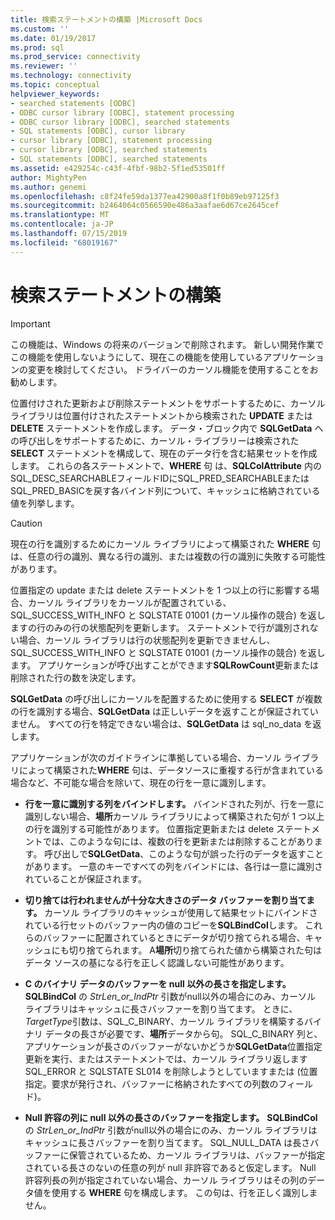 ```yaml
---
title: 検索ステートメントの構築 |Microsoft Docs
ms.custom: ''
ms.date: 01/19/2017
ms.prod: sql
ms.prod_service: connectivity
ms.reviewer: ''
ms.technology: connectivity
ms.topic: conceptual
helpviewer_keywords:
- searched statements [ODBC]
- ODBC cursor library [ODBC], statement processing
- ODBC cursor library [ODBC], searched statements
- SQL statements [ODBC], cursor library
- cursor library [ODBC], statement processing
- cursor library [ODBC], searched statements
- SQL statements [ODBC], searched statements
ms.assetid: e429254c-c43f-4fbf-98b2-5f1ed53501ff
author: MightyPen
ms.author: genemi
ms.openlocfilehash: c8f24fe59da1377ea42900a8f1f0b89eb97125f3
ms.sourcegitcommit: b2464064c0566590e486a3aafae6d67ce2645cef
ms.translationtype: MT
ms.contentlocale: ja-JP
ms.lasthandoff: 07/15/2019
ms.locfileid: "68019167"
---
```

# <a name="constructing-searched-statements"></a>検索ステートメントの構築
> [!IMPORTANT]  
>  この機能は、Windows の将来のバージョンで削除されます。 新しい開発作業でこの機能を使用しないようにして、現在この機能を使用しているアプリケーションの変更を検討してください。 ドライバーのカーソル機能を使用することをお勧めします。  
  
 位置付けされた更新および削除ステートメントをサポートするために、カーソルライブラリは位置付けされたステートメントから検索された  **UPDATE** または **DELETE** ステートメントを作成します。 データ・ブロック内で **SQLGetData** への呼び出しをサポートするために、カーソル・ライブラリーは検索された **SELECT** ステートメントを構成して、現在のデータ行を含む結果セットを作成します。 これらの各ステートメントで、**WHERE** 句 は、**SQLColAttribute** 内のSQL_DESC_SEARCHABLEフィールドIDにSQL_PRED_SEARCHABLEまたはSQL_PRED_BASICを戻す各バインド列について、キャッシュに格納されている値を列挙します。  
  
> [!CAUTION]  
>  現在の行を識別するためにカーソル ライブラリによって構築された **WHERE** 句は、任意の行の識別、異なる行の識別、または複数の行の識別に失敗する可能性があります。  
  
 位置指定の update または delete ステートメントを 1 つ以上の行に影響する場合、カーソル ライブラリをカーソルが配置されている、SQL_SUCCESS_WITH_INFO と SQLSTATE 01001 (カーソル操作の競合) を返しますの行のみの行の状態配列を更新します。 ステートメントで行が識別されない場合、カーソル ライブラリは行の状態配列を更新できませんし、SQL_SUCCESS_WITH_INFO と SQLSTATE 01001 (カーソル操作の競合) を返します。 アプリケーションが呼び出すことができます**SQLRowCount**更新または削除された行の数を決定します。  
  
 **SQLGetData** の呼び出しにカーソルを配置するために使用する **SELECT** が複数の行を識別する場合、**SQLGetData** は正しいデータを返すことが保証されていません。 すべての行を特定できない場合は、**SQLGetData** は sql_no_data を返します。  
  
 アプリケーションが次のガイドラインに準拠している場合、カーソル ライブラリによって構築された**WHERE** 句は、データソースに重複する行が含まれている場合など、不可能な場合を除いて、現在の行を一意に識別します。  
  
-   **行を一意に識別する列をバインドします。** バインドされた列が、行を一意に識別しない場合、**場所**カーソル ライブラリによって構築された句が 1 つ以上の行を識別する可能性があります。 位置指定更新または delete ステートメントでは、このような句には、複数の行を更新または削除することがあります。 呼び出しで**SQLGetData**、このような句が誤った行のデータを返すことがあります。 一意のキーですべての列をバインドには、各行は一意に識別されていることが保証されます。  
  
-   **切り捨ては行われませんが十分な大きさのデータ バッファーを割り当てます。** カーソル ライブラリのキャッシュが使用して結果セットにバインドされている行セットのバッファー内の値のコピーを**SQLBindCol**します。 これらのバッファーに配置されているときにデータが切り捨てられる場合、キャッシュにも切り捨てられます。 A**場所**切り捨てられた値から構築された句はデータ ソースの基になる行を正しく認識しない可能性があります。  
  
-   **C のバイナリ データのバッファーを null 以外の長さを指定します。** **SQLBindCol** の *StrLen_or_IndPtr* 引数がnull以外の場合にのみ、カーソル ライブラリはキャッシュに長さバッファーを割り当てます。 ときに、 *TargetType*引数は、SQL_C_BINARY、カーソル ライブラリを構築するバイナリ データの長さが必要です、**場所**データから句。 SQL_C_BINARY 列と、アプリケーションが長さのバッファーがないかどうか**SQLGetData**位置指定更新を実行、またはステートメントでは、カーソル ライブラリ返します SQL_ERROR と SQLSTATE SL014 を削除しようとしていますまたは (位置指定。要求が発行され、バッファーに格納されたすべての列数のフィールド)。  
  
-   **Null 許容の列に null 以外の長さのバッファーを指定します。** **SQLBindCol** の *StrLen_or_IndPtr* 引数がnull以外の場合にのみ、カーソル ライブラリはキャッシュに長さバッファーを割り当てます。 SQL_NULL_DATA は長さバッファーに保管されているため、カーソル ライブラリは、バッファーが指定されている長さのないの任意の列が null 非許容であると仮定します。 Null 許容列長の列が指定されていない場合、カーソル ライブラリはその列のデータ値を使用する **WHERE** 句を構成します。 この句は、行を正しく識別しません。
